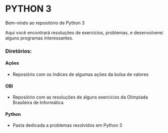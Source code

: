 # PYTHON 3

 Bem-vindo ao repositório de Python 3

  Aqui você encontrará resoluções de exercícios, problemas, e desenvolverei alguns programas interessantes.

  ### Diretórios:
  
   #### Ações
   - Reposiório com os índices de algumas ações da bolsa de valores
  #### OBI
  - Reposiório com as resoluções de alguns exercícios da Olimpíada Brasileira de Informática
  #### Python
  - Pasta dedicada a problemas resolvidos em Python 3
